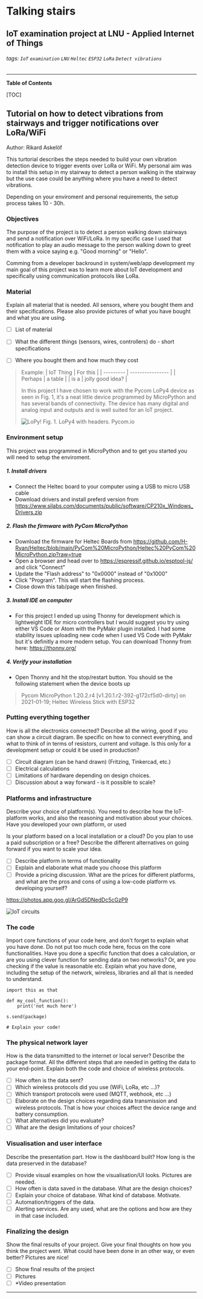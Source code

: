 # Talking stairs 
## IoT examination project at LNU - Applied Internet of Things

###### tags: `IoT` `examination` `LNU` `Heltec` `ESP32` `LoRa` `Detect vibrations`
---
**Table of Contents**


[TOC]


## Tutorial on how to detect vibrations from stairways and trigger notifications over LoRa/WiFi

Author: Rikard Askelöf

This turtorial describes the steps needed to build your own vibration detection device to trigger events over LoRa or WiFi. My personal aim was to install this setup in my stairway to detect a person walking in the stairway but the use case could be anything where you have a need to detect vibrations.

Depending on your enviroment and personal requirements, the setup process takes 10 - 30h. 

<!---
Give a short and brief overview of what your project is about.
What needs to be included:

- [ ] Title
- [ ] Your name and student credentials (xx666xxx)
- [ ] Short project overview
- [ ] How much time it might take to do (an approximation)
-->

### Objectives

The purpose of the project is to detect a person walking down stairways and send a notification over WiFi/LoRa. In my specific case I used that notification to play an audio message to the person walking down to greet them with a voice saying e.g. "Good morning" or "Hello".

Comming from a developer backround in system/web/app development my main goal of this project was to learn more about IoT development and specifically using communication protocols like LoRa. 

<!--
Describe why you have chosen to build this specific device. What purpose does it serve? What do you want to do with the data, and what new insights do you think it will give?

- [ ] Why you chose the project
- [ ] What purpose does it serve
- [ ] What insights you think it will give
-->

### Material

Explain all material that is needed. All sensors, where you bought them and their specifications. Please also provide pictures of what you have bought and what you are using.

- [ ] List of material
- [ ] What the different things (sensors, wires, controllers) do - short specifications
- [ ] Where you bought them and how much they cost


> Example:
>| IoT Thing | For this         |
>| --------- | ---------------- |
>| Perhaps   | a table          |
>| is a      | jolly good idea? |
>
>In this project I have chosen to work with the Pycom LoPy4 device as seen in Fig. 1, it's a neat little device programmed by MicroPython and has several bands of connectivity. The device has many digital and analog input and outputs and is well suited for an IoT project.
>
>![LoPy!](https://pycom.io/wp-content/uploads/2018/08/lopySide-1.png)
>Fig. 1. LoPy4 with headers. Pycom.io


### Environment setup

This project was programmed in MicroPython and to get you started you will need to setup the enviroment.

##### 1. Install drivers

 + Connect the Heltec board to your computer using a USB to micro USB cable
 + Download drivers and install preferd version from https://www.silabs.com/documents/public/software/CP210x_Windows_Drivers.zip

##### 2. Flash the firmware with PyCom MicroPython

 + Download the firmware for Heltec Boards from https://github.com/H-Ryan/Heltec/blob/main/PyCom%20MicroPython/Heltec%20PyCom%20MicroPython.zip?raw=true
 + Open a browser and head over to https://espressif.github.io/esptool-js/ and click "Connect"
 + Update the "Flash address" to "0x0000" instead of "0x1000"
 + Click "Program". This will start the flashing process.
 + Close down this tab/page when finished.

##### 3. Install IDE on computer

 + For this project I ended up using Thonny for development which is lightweight IDE for micro controllers but I would suggest you try using either VS Code or Atom with the PyMakr plugin installed. I had some stability issues uploading new code when I used VS Code with PyMakr but it's definitly a more modern setup. You can download Thonny from here: https://thonny.org/

##### 4. Verify your installation

 + Open Thonny and hit the stop/restart button. You should se the following statement when the device boots up 
 > Pycom MicroPython 1.20.2.r4 [v1.20.1.r2-392-g172cf5d0-dirty] on 2021-01-19; Heltec Wireless Stick with ESP32


### Putting everything together

How is all the electronics connected? Describe all the wiring, good if you can show a circuit diagram. Be specific on how to connect everything, and what to think of in terms of resistors, current and voltage. Is this only for a development setup or could it be used in production?

- [ ] Circuit diagram (can be hand drawn) (Fritzing, Tinkercad, etc.)
- [ ] Electrical calculations
- [ ] Limitations of hardware depending on design choices.
- [ ] Discussion about a way forward - is it possible to scale?

### Platforms and infrastructure

Describe your choice of platform(s). You need to describe how the IoT-platform works, and also the reasoning and motivation about your choices. Have you developed your own platform, or used 

Is your platform based on a local installation or a cloud? Do you plan to use a paid subscription or a free? Describe the different alternatives on going forward if you want to scale your idea.

- [ ] Describe platform in terms of functionality
- [ ] Explain and elaborate what made you choose this platform
- [ ] Provide a pricing discussion. What are the prices for different platforms, and what are the pros and cons of using a low-code platform vs. developing yourself?

https://photos.app.goo.gl/ArGd5DNedDc5cGzP9

![IoT circuits](https://photos.app.goo.gl/ArGd5DNedDc5cGzP9)

### The code

Import core functions of your code here, and don't forget to explain what you have done. Do not put too much code here, focus on the core functionalities. Have you done a specific function that does a calculation, or are you using clever function for sending data on two networks? Or, are you checking if the value is reasonable etc. Explain what you have done, including the setup of the network, wireless, libraries and all that is needed to understand.


```python=
import this as that

def my_cool_function():
    print('not much here')

s.send(package)

# Explain your code!
```

### The physical network layer

How is the data transmitted to the internet or local server? Describe the package format. All the different steps that are needed in getting the data to your end-point. Explain both the code and choice of wireless protocols.

- [ ] How often is the data sent? 
- [ ] Which wireless protocols did you use (WiFi, LoRa, etc ...)?
- [ ] Which transport protocols were used (MQTT, webhook, etc ...)
- [ ] Elaborate on the design choices regarding data transmission and wireless protocols. That is how your choices affect the device range and battery consumption.
- [ ] What alternatives did you evaluate?
- [ ] What are the design limitations of your choices?

### Visualisation and user interface

Describe the presentation part. How is the dashboard built? How long is the data preserved in the database?

- [ ] Provide visual examples on how the visualisation/UI looks. Pictures are needed.
- [ ] How often is data saved in the database. What are the design choices?
- [ ] Explain your choice of database. What kind of database. Motivate.
- [ ] Automation/triggers of the data.
- [ ] Alerting services. Are any used, what are the options and how are they in that case included.

### Finalizing the design

Show the final results of your project. Give your final thoughts on how you think the project went. What could have been done in an other way, or even better? Pictures are nice!

- [ ] Show final results of the project
- [ ] Pictures
- [ ] *Video presentation

---